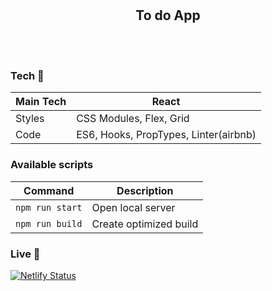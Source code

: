 <h1 align="center">
<br>
<!-- <p align="center">
<img src="https://i.imgur.com/mH3UlQB.jpg"  alt="Logo">
</p> -->

</h1>

<h2 align="center">To do App</h2>

<!-- <h3 align="center">To do App with Material-UI</h3> -->

<!-- <p align="center">
  <a >
    <img src=""
         alt="Screenshot">
  </a>
</p> -->

<!-- ## Project Overview 🎉 -->

<br>
<br>

### Tech 🔧

| Main Tech | React                                 |
| --------- | ------------------------------------- |
| Styles    | CSS Modules, Flex, Grid               |
| Code      | ES6, Hooks, PropTypes, Linter(airbnb) |

<!-- ## Screenshots 📺

<p align="center">
    <img src="" alt="Screenshot">
</p>

<p align="center">
    <img src="" alt="Screenshot">
</p>

<p align="center">
    <img src="" alt="Screenshot">
</p>

### Code Example/Issues 🔍

### Installation 💾 -->

### Available scripts

| Command         | Description            |
| --------------- | ---------------------- |
| `npm run start` | Open local server      |
| `npm run build` | Create optimized build |

### Live 📍

[![Netlify Status](https://api.netlify.com/api/v1/badges/7b84f7eb-a552-483f-944c-46d5ebd5fbc5/deploy-status)](https://zen-yalow-26ba82.netlify.app/)

<!-- ### License 🔱 -->
